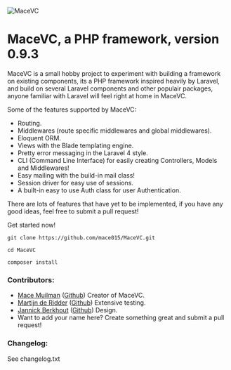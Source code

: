 ![MaceVC](http://www.macemuilman.nl/MaceVC.png)

# MaceVC, a PHP framework, version 0.9.3

MaceVC is a small hobby project to experiment with building a framework on existing components, its a PHP framework inspired heavily by Laravel, and build on several Laravel components and other populair packages, anyone familiar with Laravel will feel right at home in MaceVC.

Some of the features supported by MaceVC:

 * Routing.
 * Middlewares (route specific middlewares and global middlewares).
 * Eloquent ORM.
 * Views with the Blade templating engine.
 * Pretty error messaging in the Laravel 4 style.
 * CLI (Command Line Interface) for easily creating Controllers, Models and Middlewares!
 * Easy mailing with the build-in mail class!
 * Session driver for easy use of sessions.
 * A built-in easy to use Auth class for user Authentication.

There are lots of features that have yet to be implemented, if you have any good ideas, feel free to submit a pull request!

Get started now!

```
git clone https://github.com/mace015/MaceVC.git

cd MaceVC

composer install
```

### Contributors:

 * [Mace Muilman](http://macemuilman.nl) ([Github](https://github.com/mace015)) Creator of MaceVC.
 * [Martijn de Ridder](http://moodles.nl) ([Github](https://github.com/moodlesmedia)) Extensive testing.
 * [Jannick Berkhout](http://moodles.nl) ([Github](https://github.com/JannickMoodles/JValidate)) Design.
 * Want to add your name here? Create something great and submit a pull request!

### Changelog:

See changelog.txt
